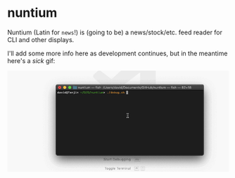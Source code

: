 # nuntium
Nuntium (Latin for `news`!) is (going to be) a news/stock/etc. feed reader for CLI and other displays.

I'll add some more info here as development continues, but in the meantime here's a *sick* gif:

![Demo of Nuntium](./demos/demo.gif)